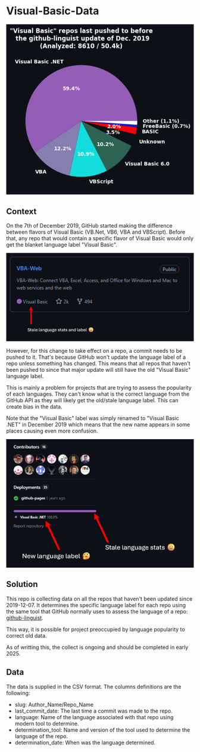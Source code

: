 # Visual-Basic-Data

![Language Chart](charts/chart.png)

## Context

On the 7th of December 2019, GitHub started making the difference between flavors of Visual Basic (VB.Net, VB6, VBA and VBScript). Before that, any repo that would contain a specific flavor of Visual Basic would only get the blanket language label "Visual Basic".

[![image](./img/Repos_page.png)](https://github.com/VBA-tools)

However, for this change to take effect on a repo, a commit needs to be pushed to it. That's because GitHub won't update the language label of a repo unless something has changed. This means that all repos that haven't been pushed to since that major update will still have the old "Visual Basic" language label.

This is mainly a problem for projects that are trying to assess the popularity of each languages. They can't know what is the correct language from the GitHub API as they will likely get the old/stale language label. This can create bias in the data.

Note that the "Visual Basic" label was simply renamed to "Visual Basic .NET" in December 2019 which means that the new name appears in some places causing even more confusion.

[![image](./img/Repo_page.png)](https://github.com/VBA-tools/VBA-Web)

## Solution

This repo is collecting data on all the repos that haven't been updated since 2019-12-07. It determines the specific language label for each repo using the same tool that GitHub normally uses to assess the language of a repo: [github-linguist](https://github.com/github-linguist/linguist).

This way, it is possible for project preoccupied by language popularity to correct old data.

As of writting this, the collect is ongoing and should be completed in early 2025.

## Data

The data is supplied in the CSV format.
The columns definitions are the following:

- slug: Author_Name/Repo_Name
- last_commit_date: The last time a commit was made to the repo.
- language: Name of the language associated with that repo using modern tool to determine.
- determination_tool: Name and version of the tool used to determine the language of the repo.
- determination_date: When was the language determined.
